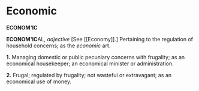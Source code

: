 # Economic

**ECONOM'IC**

**ECONOM'IC**AL, _adjective_ \[See [[Economy]].\] Pertaining to the regulation of household concerns; as the _economic_ art.

**1.** Managing domestic or public pecuniary concerns with frugality; as an economical housekeeper; an economical minister or administration.

**2.** Frugal; regulated by frugality; not wasteful or extravagant; as an economical use of money.